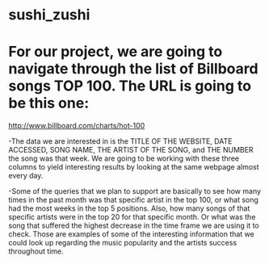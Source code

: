# sushi_zushi
# For our project, we are going to navigate through the list of Billboard songs TOP 100. The URL is going to be this one: 
http://www.billboard.com/charts/hot-100 

-The data we are interested in is the TITLE OF THE WEBSITE, DATE ACCESSED, SONG NAME, THE ARTIST OF THE SONG, and THE NUMBER the song was that week. We are going to be working with these three columns to yield interesting results by looking at the same webpage almost every day.

-Some of the queries that we plan to support are basically to see how many times in the past month was that specific artist in the top 100, or what song had the most weeks in the top 5 positions. Also, how many songs of that specific artists were in the top 20 for that specific month.  Or what was the song that suffered the highest decrease in the time frame we are using it to check. Those are examples of some of the interesting information that we could look up regarding the music popularity and the artists success throughout time. 
